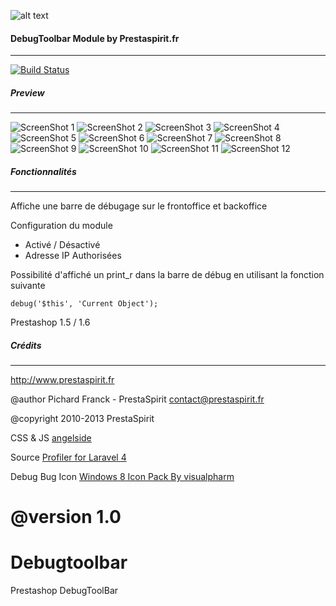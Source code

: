 ![alt text](http://www.prestaspirit.fr/img/logo-1.jpg "Prestaspirit.fr")

#### DebugToolbar Module by Prestaspirit.fr
---

[![Build Status](https://travis-ci.org/Prestaspirit/debugtoolbar.png?branch=master)](https://travis-ci.org/Prestaspirit/Debugtoolbar)

##### Preview
---
![ScreenShot 1](https://raw.github.com/Prestaspirit/Debugtoolbar/master/screenshots/screenshots_1.jpg)
![ScreenShot 2](https://raw.github.com/Prestaspirit/Debugtoolbar/master/screenshots/screenshots_2.jpg)
![ScreenShot 3](https://raw.github.com/Prestaspirit/Debugtoolbar/master/screenshots/screenshots_3.jpg)
![ScreenShot 4](https://raw.github.com/Prestaspirit/Debugtoolbar/master/screenshots/screenshots_4.jpg)
![ScreenShot 5](https://raw.github.com/Prestaspirit/Debugtoolbar/master/screenshots/screenshots_5.jpg)
![ScreenShot 6](https://raw.github.com/Prestaspirit/Debugtoolbar/master/screenshots/screenshots_6.jpg)
![ScreenShot 7](https://raw.github.com/Prestaspirit/Debugtoolbar/master/screenshots/screenshots_7.jpg)
![ScreenShot 8](https://raw.github.com/Prestaspirit/Debugtoolbar/master/screenshots/screenshots_8.jpg)
![ScreenShot 9](https://raw.github.com/Prestaspirit/Debugtoolbar/master/screenshots/screenshots_9.jpg)
![ScreenShot 10](https://raw.github.com/Prestaspirit/Debugtoolbar/master/screenshots/screenshots_10.jpg)
![ScreenShot 11](https://raw.github.com/Prestaspirit/Debugtoolbar/master/screenshots/screenshots_11.jpg)
![ScreenShot 12](https://raw.github.com/Prestaspirit/Debugtoolbar/master/screenshots/screenshots_12.jpg)


##### Fonctionnalités
---
Affiche une barre de débugage sur le frontoffice et backoffice

Configuration du module

- Activé / Désactivé
- Adresse IP Authorisées

Possibilité d'affiché un print_r dans la barre de débug en utilisant la fonction suivante

`debug('$this', 'Current Object');`

Prestashop 1.5 / 1.6


##### Crédits
---
http://www.prestaspirit.fr

@author Pichard Franck - PrestaSpirit <contact@prestaspirit.fr>

@copyright  2010-2013 PrestaSpirit

CSS & JS [angelside](https://github.com/angelside)

Source [Profiler for Laravel 4](https://github.com/juy/profiler)

Debug Bug Icon [Windows 8 Icon Pack By visualpharm](http://icons8.com/download-huge-windows8-set/)

@version 1.0
=======
Debugtoolbar
============

Prestashop DebugToolBar